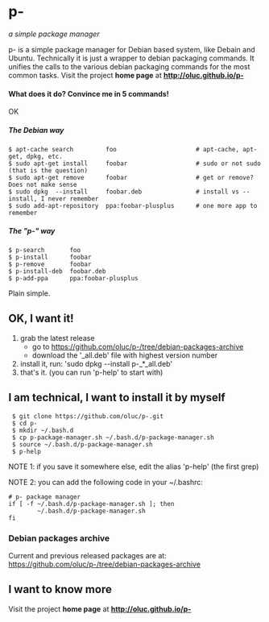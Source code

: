 p-
==

*a simple package manager*

p- is a simple package manager for Debian based system, like Debain and Ubuntu.
Technically it is just a wrapper to debian packaging commands.
It unifies the calls to the various debian packaging commands for the most common tasks.
Visit the project **home page** at **http://oluc.github.io/p-**

#### What does it do? Convince me in 5 commands!

OK

##### The Debian way
    $ apt-cache search         foo                      # apt-cache, apt-get, dpkg, etc.
    $ sudo apt-get install     foobar                   # sudo or not sudo (that is the question)
    $ sudo apt-get remove      foobar                   # get or remove? Does not make sense
    $ sudo dpkg  --install     foobar.deb               # install vs --install, I never remember
    $ sudo add-apt-repository  ppa:foobar-plusplus      # one more app to remember

##### The "p-" way
    $ p-search       foo
    $ p-install      foobar
    $ p-remove       foobar
    $ p-install-deb  foobar.deb
    $ p-add-ppa      ppa:foobar-plusplus

Plain simple.



## OK, I want it!

  1. grab the latest release
     - go to https://github.com/oluc/p-/tree/debian-packages-archive
     - download the '_all.deb' file with highest version number
  2. install it, run: 'sudo dpkg --install p-_*_all.deb'
  3. that's it. (you can run 'p-help' to start with)


## I am technical, I want to install it by myself

     $ git clone https://github.com/oluc/p-.git
     $ cd p-
     $ mkdir ~/.bash.d
     $ cp p-package-manager.sh ~/.bash.d/p-package-manager.sh
     $ source ~/.bash.d/p-package-manager.sh
     $ p-help

NOTE 1: if you save it somewhere else, edit the alias 'p-help' (the first grep)

NOTE 2: you can add the following code in your ~/.bashrc:

    # p- package manager
    if [ -f ~/.bash.d/p-package-manager.sh ]; then
            ~/.bash.d/p-package-manager.sh
    fi


### Debian packages archive

Current and previous released packages are at:
https://github.com/oluc/p-/tree/debian-packages-archive


## I want to know more

Visit the project **home page** at **http://oluc.github.io/p-**
